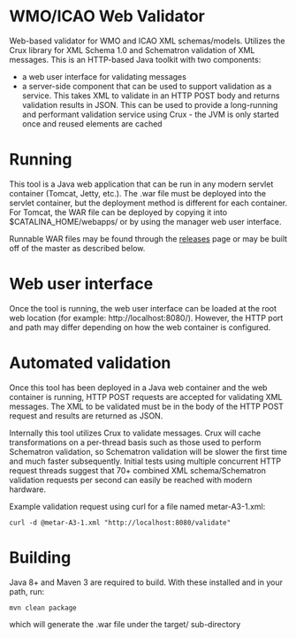 # WMO/ICAO Web Validator
Web-based validator for WMO and ICAO XML schemas/models.  Utilizes the Crux library for XML Schema 1.0 and Schematron validation
of XML messages.  This is an HTTP-based Java toolkit with two components:

* a web user interface for validating messages
* a server-side component that can be used to support validation as a service.  This takes XML to validate in an HTTP POST
body and returns validation results in JSON.  This can be used to provide a long-running and performant validation service
using Crux - the JVM is only started once and reused elements are cached

# Running
This tool is a Java web application that can be run in any modern servlet container (Tomcat, Jetty, etc.).  The .war file
must be deployed into the servlet container, but the deployment method is different for each container.  For Tomcat,
the WAR file can be deployed by copying it into $CATALINA_HOME/webapps/ or by using the manager web user interface.

Runnable WAR files may be found through the [releases](https://github.com/NCAR/wmo-icao-web-validator/releases) page or may be built off of the master as described below.

# Web user interface
Once the tool is running, the web user interface can be loaded at the root web location (for example: http://localhost:8080/).
However, the HTTP port and path may differ depending on how the web container is configured.

# Automated validation
Once this tool has been deployed in a Java web container and the web container is running, HTTP POST requests are accepted
for validating XML messages.  The XML to be validated must be in the body of the HTTP POST request and results are returned
as JSON.

Internally this tool utilizes Crux to validate messages.  Crux will cache transformations on a per-thread basis such as
those used to perform Schematron validation, so Schematron validation will be slower the first time and much faster
subsequently.  Initial tests using multiple concurrent HTTP request threads suggest that 70+ combined XML schema/Schematron
validation requests per second can easily be reached with modern hardware.

Example validation request using curl for a file named metar-A3-1.xml:

  `curl -d @metar-A3-1.xml "http://localhost:8080/validate"`

# Building
Java 8+ and Maven 3 are required to build.  With these installed and in your path, run:

  `mvn clean package`

which will generate the .war file under the target/ sub-directory